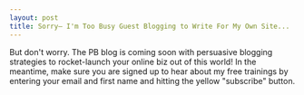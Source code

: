 ```yaml
---
layout: post
title: Sorry– I'm Too Busy Guest Blogging to Write For My Own Site...
---
```

But don't worry. The PB blog is coming soon with persuasive blogging strategies to rocket-launch your online biz out of this world! In the meantime, make sure you are signed up to hear about my free trainings by entering your email and first name and hitting the yellow "subscribe" button.
